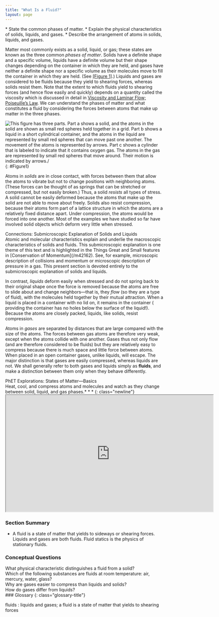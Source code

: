 ```yaml
---
title: "What Is a Fluid?"
layout: page
--- 
```


<div class="abstract" markdown="1">
* State the common phases of matter.
* Explain the physical characteristics of solids, liquids, and gases.
* Describe the arrangement of atoms in solids, liquids, and gases.
</div>

Matter most commonly exists as a solid, liquid, or gas; these states are known
as the three common *phases of matter*. Solids have a definite shape and a
specific volume, liquids have a definite volume but their shape changes
depending on the container in which they are held, and gases have neither a
definite shape nor a specific volume as their molecules move to fill the
container in which they are held. (See [[Figure 1]](#Figure1).) Liquids and
gases are considered to be fluids because they yield to shearing forces, whereas
solids resist them. Note that the extent to which fluids yield to shearing
forces (and hence flow easily and quickly) depends on a quantity called the
viscosity which is discussed in detail
in [Viscosity and Laminar Flow; Poiseuille’s Law](/ch12ViscosityAndLaminarFlow). We can understand
the phases of matter and what constitutes a fluid by considering the forces
between atoms that make up matter in the three phases.

![This figure has three parts. Part a shows a solid, and the atoms in the solid are shown as small red spheres held together in a grid. Part b shows a liquid in a short cylindrical container, and the atoms in the liquid are represented by small red spheres that can move past one another. The movement of the atoms is represented by arrows. Part c shows a cylinder that is labeled to indicate that it contains oxygen gas. The atoms in the gas are represented by small red spheres that move around. Their motion is indicated by arrows./](../resources/Figure_12_01_01a.jpg "(a) Atoms in a solid always have the same neighbors, held near home by forces represented here by springs. These atoms are essentially in contact with one another. A rock is an example of a solid. This rock retains its shape because of the forces holding its atoms together. (b) Atoms in a liquid are also in close contact but can slide over one another. Forces between them strongly resist attempts to push them closer together and also hold them in close contact. Water is an example of a liquid. Water can flow, but it also remains in an open container because of the forces between its atoms. (c) Atoms in a gas are separated by distances that are considerably larger than the size of the atoms themselves, and they move about freely. A gas must be held in a closed container to prevent it from moving out freely.")
{: #Figure1}

Atoms in *solids* are in close contact, with forces between them that allow the
atoms to vibrate but not to change positions with neighboring atoms. (These
forces can be thought of as springs that can be stretched or compressed, but not
easily broken.) Thus, a solid *resists* all types of stress. A solid cannot be
easily deformed because the atoms that make up the solid are not able to move
about freely. Solids also resist compression, because their atoms form part of a
lattice structure in which the atoms are a relatively fixed distance apart.
Under compression, the atoms would be forced into one another. Most of the
examples we have studied so far have involved solid objects which deform very
little when stressed.

<div class="note" data-has-label="true" data-label="" markdown="1">
<div class="title">
Connections: Submicroscopic Explanation of Solids and Liquids
</div>
Atomic and molecular characteristics explain and underlie the macroscopic characteristics of solids and fluids. This submicroscopic explanation is one theme of this text and is highlighted in the Things Great and Small features in [Conservation of Momentum](/m42162). See, for example, microscopic description of collisions and momentum or microscopic description of pressure in a gas. This present section is devoted entirely to the submicroscopic explanation of solids and liquids.

</div>

In contrast, *liquids* deform easily when stressed and do not spring back to
their original shape once the force is removed because the atoms are free to
slide about and change neighbors—that is, they *flow* (so they are a type of
fluid), with the molecules held together by their mutual attraction. When a
liquid is placed in a container with no lid on, it remains in the container (
providing the container has no holes below the surface of the liquid!). Because
the atoms are closely packed, liquids, like solids, resist compression.

Atoms in *gases* are separated by distances that are large compared with the
size of the atoms. The forces between gas atoms are therefore very weak, except
when the atoms collide with one another. Gases thus not only flow (and are
therefore considered to be fluids) but they are relatively easy to compress
because there is much space and little force between atoms. When placed in an
open container gases, unlike liquids, will escape. The major distinction is that
gases are easily compressed, whereas liquids are not. We shall generally refer
to both gases and liquids simply as **fluids**, and make a distinction between
them only when they behave differently.

<div class="note" data-has-label="true"  class="interactive" data-label="" markdown="1">
<div class="title">
PhET Explorations: States of Matter—Basics
</div>
Heat, cool, and compress atoms and molecules and watch as they change between solid, liquid, and gas phases.* * *
{: class="newline"}

<div class="media" id="Phet_module_12.1" data-alt="states of matter">
<iframe width="660" height="371.4" src="https://phet.colorado.edu/sims/html/states-of-matter-basics/latest/states-of-matter-basics_en.html"></iframe>
</div>
</div>

### Section Summary

* A fluid is a state of matter that yields to sideways or shearing forces.
  Liquids and gases are both fluids. Fluid statics is the physics of stationary
  fluids.

### Conceptual Questions

<div class="exercise" data-element-type="conceptual-questions">
<div class="problem" markdown="1">
What physical characteristic distinguishes a fluid from a solid? 

</div>
</div>

<div class="exercise" data-element-type="conceptual-questions">
<div class="problem" markdown="1">
Which of the following substances are fluids at room temperature: air, mercury, water, glass? 

</div>
</div>

<div class="exercise">
<div class="problem" markdown="1">
Why are gases easier to compress than liquids and solids? 

</div>
</div>

<div class="exercise" data-element-type="conceptual-questions">
<div class="problem" markdown="1">
How do gases differ from liquids? 

</div>
</div>

<div class="glossary" markdown="1">
### Glossary
{: class="glossary-title"}

fluids
: liquids and gases; a fluid is a state of matter that yields to shearing forces 

</div>
